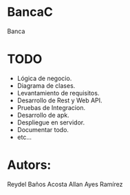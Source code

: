 # BancaC
Banca

# TODO
* Lógica de negocio.
* Diagrama de clases.
* Levantamiento de requisitos.
* Desarrollo de Rest y Web API.
* Pruebas de Integracion.
* Desarrollo de apk.
* Despliegue en servidor.
* Documentar todo.
* etc...


# Autors:
Reydel Baños Acosta
Allan Ayes Ramírez
